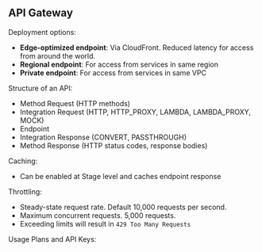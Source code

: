 ## API Gateway

Deployment options:
* **Edge-optimized endpoint**: Via CloudFront. Reduced latency for access from around the world.
* **Regional endpoint**: For access from services in same region
* **Private endpoint**: For access from services in same VPC

Structure of an API:
* Method Request (HTTP methods)
* Integration Request (HTTP, HTTP_PROXY, LAMBDA, LAMBDA_PROXY, MOCK)
* Endpoint
* Integration Response (CONVERT, PASSTHROUGH)
* Method Response (HTTP status codes, response bodies)

Caching:
* Can be enabled at Stage level and caches endpoint response

Throttling:
* Steady-state request rate. Default 10,000 requests per second.
* Maximum concurrent requests. 5,000 requests.
* Exceeding limits will result in `429 Too Many Requests`

Usage Plans and API Keys:
